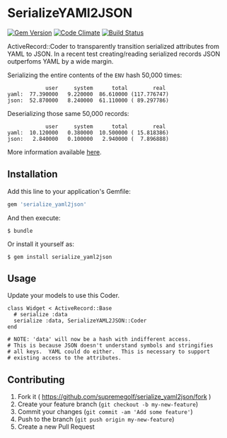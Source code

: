 # SerializeYAMl2JSON

[![Gem Version](https://badge.fury.io/rb/serialize_yaml2json.png)](http://badge.fury.io/rb/serialize_yaml2json)
[![Code Climate](https://codeclimate.com/github/supremegolf/serialize_yaml2json.png)](https://codeclimate.com/github/supremegolf/serialize_yaml2json)
[![Build Status](https://travis-ci.org/supremegolf/serialize_yaml2json.svg?branch=master)](https://travis-ci.org/supremegolf/serialize_yaml2json)

ActiveRecord::Coder to transparently transition serialized attributes from YAML to JSON. In a recent
test creating/reading serialized records JSON outperfoms YAML by a wide margin.

Serializing the entire contents of the `ENV` hash 50,000 times:

                user     system      total        real
    yaml:  77.390000   9.220000  86.610000 (117.776747)
    json:  52.870000   8.240000  61.110000 ( 89.297786)

Deserializing those same 50,000 records:

                user     system      total        real
    yaml:  10.120000   0.380000  10.500000 ( 15.818386)
    json:   2.840000   0.100000   2.940000 (  7.896888)

More information available [here](http://pjkh.com/articles/postgresql-json-vs-rails-serialize/).

## Installation

Add this line to your application's Gemfile:

```ruby
gem 'serialize_yaml2json'
```

And then execute:

    $ bundle

Or install it yourself as:

    $ gem install serialize_yaml2json

## Usage

Update your models to use this Coder.

    class Widget < ActiveRecord::Base
      # serialize :data
      serialize :data, SerializeYAML2JSON::Coder
    end

    # NOTE: 'data' will now be a hash with indifferent access.
    # This is because JSON doesn't understand symbols and stringifies
    # all keys.  YAML could do either.  This is necessary to support
    # existing access to the attributes.



## Contributing

1. Fork it ( https://github.com/supremegolf/serialize_yaml2json/fork )
2. Create your feature branch (`git checkout -b my-new-feature`)
3. Commit your changes (`git commit -am 'Add some feature'`)
4. Push to the branch (`git push origin my-new-feature`)
5. Create a new Pull Request
